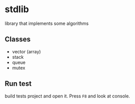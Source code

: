 # stdlib

library that implements some algorithms

## Classes

+ vector (array)
+ stack
+ queue
+ mutex

## Run test

build tests project and open it. Press `F8` and look at console.
